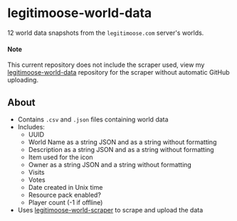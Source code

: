 # legitimoose-world-data
12 world data snapshots from the `legitimoose.com` server's worlds.

#### Note
This current repository does not include the scraper used, view my [legitimoose-world-data](https://github.com/unin-able/legitimoose-world-data) repository for the scraper without automatic GitHub uploading.

## About
- Contains `.csv` and `.json` files containing world data
- Includes:
  - UUID
  - World Name as a string JSON and as a string without formatting
  - Description as a string JSON and as a string without formatting
  - Item used for the icon
  - Owner as a string JSON and a string without formatting
  - Visits
  - Votes
  - Date created in Unix time
  - Resource pack enabled?
  - Player count (-1 if offline)
- Uses [legitimoose-world-scraper](https://github.com/unin-able/legitimoose-world-scraper) to scrape and upload the data
